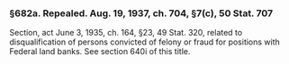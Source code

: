 ### §682a. Repealed. Aug. 19, 1937, ch. 704, §7(c), 50 Stat. 707 ###

Section, act June 3, 1935, ch. 164, §23, 49 Stat. 320, related to disqualification of persons convicted of felony or fraud for positions with Federal land banks. See section 640i of this title.